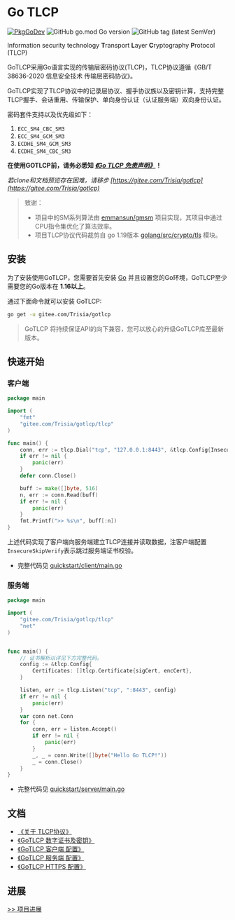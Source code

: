 # Go TLCP

[![PkgGoDev](https://pkg.go.dev/badge/github.com/Trisia/gotlcp)](https://pkg.go.dev/github.com/Trisia/gotlcp) ![GitHub go.mod Go version](https://img.shields.io/github/go-mod/go-version/Trisia/gotlcp) ![GitHub tag (latest SemVer)](https://img.shields.io/github/v/tag/Trisia/gotlcp)

Information security technology **T**ransport **L**ayer **C**ryptography **P**rotocol (TLCP)

GoTLCP采用Go语言实现的传输层密码协议(TLCP)，TLCP协议遵循《GB/T 38636-2020 信息安全技术 传输层密码协议》。

GoTLCP实现了TLCP协议中的记录层协议、握手协议族以及密钥计算，支持完整TLCP握手、会话重用、传输保护、单向身份认证（认证服务端）双向身份认证。

密码套件支持以及优先级如下：

1. `ECC_SM4_CBC_SM3`
2. `ECC_SM4_GCM_SM3`
3. `ECDHE_SM4_GCM_SM3`
4. `ECDHE_SM4_CBC_SM3`

**在使用GOTLCP前，请务必悉知 [***《Go TLCP 免责声明》***](免责声明.md)！**

*若clone和文档预览存在困难，请移步 [https://gitee.com/Trisia/gotlcp](https://gitee.com/Trisia/gotlcp)*

> 致谢：
> 
> - 项目中的SM系列算法由 [emmansun/gmsm](https://github.com/emmansun/gmsm) 项目实现，其项目中通过CPU指令集优化了算法效率。
> - 项目TLCP协议代码裁剪自 go 1.19版本 [golang/src/crypto/tls](https://github.com/golang/go/tree/go1.19/src/crypto/tls) 模块。


## 安装

为了安装使用GoTLCP，您需要首先安装 [Go](https://go.dev/) 并且设置您的Go环境，GoTLCP至少需要您的Go版本在 **1.16以上**。

通过下面命令就可以安装 GoTLCP:

```bash
go get -u gitee.com/Trisia/gotlcp
```

> GoTLCP 将持续保证API的向下兼容，您可以放心的升级GoTLCP库至最新版本。


## 快速开始

### 客户端

```go
package main

import (
	"fmt"
	"gitee.com/Trisia/gotlcp/tlcp"
)

func main() {
	conn, err := tlcp.Dial("tcp", "127.0.0.1:8443", &tlcp.Config{InsecureSkipVerify: true})
	if err != nil {
		panic(err)
	}
	defer conn.Close()

	buff := make([]byte, 516)
	n, err := conn.Read(buff)
	if err != nil {
		panic(err)
	}
	fmt.Printf(">> %s\n", buff[:n])
}
```

上述代码实现了客户端向服务端建立TLCP连接并读取数据，注客户端配置`InsecureSkipVerify`表示跳过服务端证书校验。

- 完整代码见 [quickstart/client/main.go](./example/quickstart/client/main.go)

### 服务端

```go
package main

import (
	"gitee.com/Trisia/gotlcp/tlcp"
	"net"
)


func main() {
	// 证书解析以详见下方完整代码。
	config := &tlcp.Config{
		Certificates: []tlcp.Certificate{sigCert, encCert},
	}

	listen, err := tlcp.Listen("tcp", ":8443", config)
	if err != nil {
		panic(err)
	}
	var conn net.Conn
	for {
		conn, err = listen.Accept()
		if err != nil {
			panic(err)
		}
		_, _ = conn.Write([]byte("Hello Go TLCP!"))
		_ = conn.Close()
	}
}
```

- 完整代码见 [quickstart/server/main.go](./example/quickstart/server/main.go)

## 文档

- [《关于 TLCP协议》](./doc/AboutTLCP.md)
- [《GoTLCP 数字证书及密钥》](./doc/CertAndKey.md)
- [《GoTLCP 客户端 配置》](./doc/ClientConfig.md) 
- [《GoTLCP 服务端 配置》](./doc/ServerConfig.md)
- [《GoTLCP HTTPS 配置》](./doc/HTTPsConfig.md)

## 进展

[>> 项目进展](./releasenote.md)
